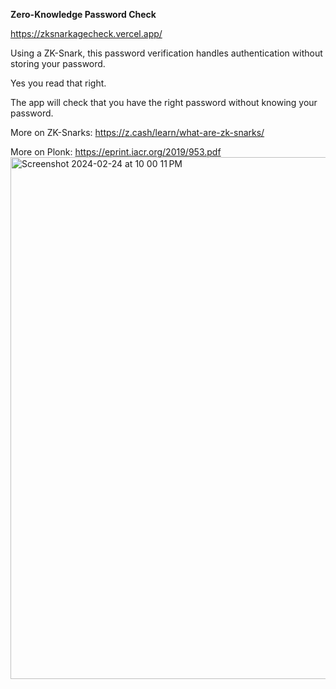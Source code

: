 **Zero-Knowledge Password Check**

https://zksnarkagecheck.vercel.app/

Using a ZK-Snark, this password verification handles authentication without storing your password.

Yes you read that right. 

The app will check that you have the right password without knowing your password.


More on ZK-Snarks: https://z.cash/learn/what-are-zk-snarks/

More on Plonk: https://eprint.iacr.org/2019/953.pdf
<img width="835" alt="Screenshot 2024-02-24 at 10 00 11 PM" src="https://github.com/ronantakizawa/zkpasswords/assets/71115970/455a1c3f-4a4f-4ba8-9793-827a9f45378d">
